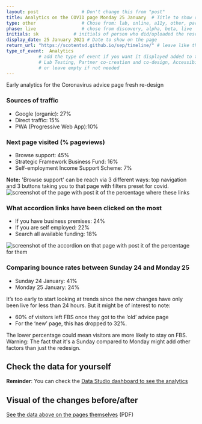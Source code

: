 ```yaml
---
layout: post                # Don't change this from "post"
title: Analytics on the COVID page Monday 25 January  # Title to show on the page
type: other                 # Chose from: lab, online, a11y, other, partner
phase: live                 # chose from discovery, alpha, beta, live
initials: sk             # initials of person who did/uploaded the research
display_date: 25 January 2021 # Date to show on the page
return_url: "https://scotentsd.github.io/sep/timeline/" # leave like this         
type_of_event:  Analytics          
            # add the type of event if you want it displayed added to the heading when the post if clicked on
            # Lab Testing, Partner co-creation and co-design, Accessibility, Online research and testing, Events, F2F and testing
            # or leave empty if not needed
---
```



Early analytics for the Coronavirus advice page fresh re-design

### Sources of traffic
-	Google (organic): 27%
-	Direct traffic: 15%
-	PWA (Progressive Web App):10%  

### Next page visited (% pageviews)
-	Browse support: 45%
-	Strategic Framework Business Fund: 16%
-	Self-employment Income Support Scheme: 7%

**Note:** 'Browse support' can be reach via 3 different ways: top navigation and 3 buttons taking you to that page with filters preset for covid.
![screenshot of the page with post it of the percentage where these links](/sep/files/FBS-analytics-2501-2.PNG)

### What accordion links have been clicked on the most
-	If you have business premises: 24%
-	If you are self employed: 22%
-	Search all available funding: 18%

![screenshot of the accordion on that page with post it of the percentage for them](/sep/files/FBS-analytics-2501-1.PNG)

### Comparing bounce rates between Sunday 24 and Monday 25
-	Sunday 24 January: 41%
-	Monday 25 January: 24%


It’s too early to start looking at trends since the new changes have only been live for less than 24 hours. But it might be of interest to note:
-	60% of visitors left FBS once they got to the ‘old’ advice page
-	For the ‘new’ page, this has dropped to 32%.

The lower percentage could mean visitors are more likely to stay on FBS.
Warning: The fact that it's a Sunday compared to Monday might add other factors than just the redesign.

## Check the data for yourself
**Reminder**: You can check the [Data Studio dashboard to see the analytics](https://datastudio.google.com/reporting/a3482dc0-d465-4696-98ac-62616cf8316b)

## Visual of the changes before/after
[See the data above on the pages themselves](/sep/files/FBS-Changes-on-Covid-page-January-25.pdf) (PDF)

